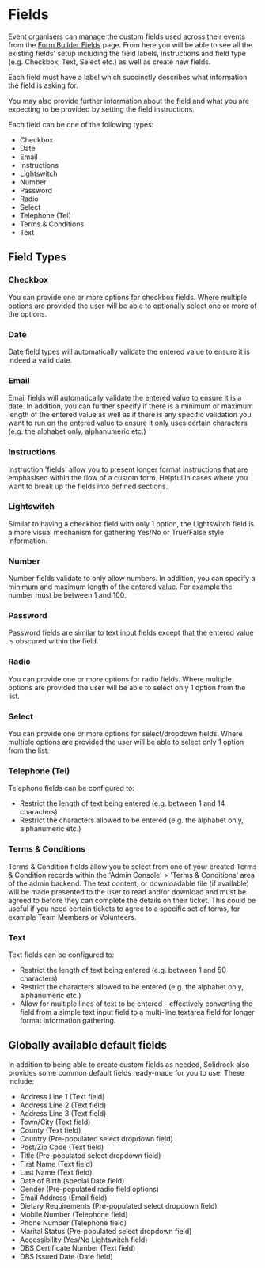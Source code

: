 # Fields

Event organisers can manage the custom fields used across their events from the [Form Builder Fields](https://events.solidrock.io/admin/form-builder/fields) page. From here you will be able to see all the existing fields' setup including the field labels, instructions and field type (e.g. Checkbox, Text, Select etc.) as well as create new fields.

Each field must have a label which succinctly describes what information the field is asking for.

You may also provide further information about the field and what you are expecting to be provided by setting the field instructions.

Each field can be one of the following types:

- Checkbox
- Date
- Email
- Instructions
- Lightswitch
- Number
- Password
- Radio
- Select
- Telephone (Tel)
- Terms & Conditions
- Text

## Field Types

### Checkbox

You can provide one or more options for checkbox fields. Where multiple options are provided the user will be able to optionally select one or more of the options.

### Date

Date field types will automatically validate the entered value to ensure it is indeed a valid date.

### Email

Email fields will automatically validate the entered value to ensure it is a date. In addition, you can further specify if there is a minimum or maximum length of the entered value as well as if there is any specific validation you want to run on the entered value to ensure it only uses certain characters (e.g. the alphabet only, alphanumeric etc.)

### Instructions

Instruction 'fields' allow you to present longer format instructions that are emphasised within the flow of a custom form. Helpful in cases where you want to break up the fields into defined sections.

### Lightswitch

Similar to having a checkbox field with only 1 option, the Lightswitch field is a more visual mechanism for gathering Yes/No or True/False style information.

### Number

Number fields validate to only allow numbers. In addition, you can specify a minimum and maximum length of the entered value. For example the number must be between 1 and 100.

### Password

Password fields are similar to text input fields except that the entered value is obscured within the field.

### Radio

You can provide one or more options for radio fields. Where multiple options are provided the user will be able to select only 1 option from the list.

### Select

You can provide one or more options for select/dropdown fields. Where multiple options are provided the user will be able to select only 1 option from the list.

### Telephone (Tel)

Telephone fields can be configured to:

- Restrict the length of text being entered (e.g. between 1 and 14 characters)
- Restrict the characters allowed to be entered (e.g. the alphabet only, alphanumeric etc.)

### Terms & Conditions

Terms & Condition fields allow you to select from one of your created Terms & Condition records within the 'Admin Console' > 'Terms & Conditions' area of the admin backend. The text content, or downloadable file (if available) will be made presented to the user to read and/or download and must be agreed to before they can complete the details on their ticket. This could be useful if you need certain tickets to agree to a specific set of terms, for example Team Members or Volunteers.

### Text

Text fields can be configured to:

- Restrict the length of text being entered (e.g. between 1 and 50 characters)
- Restrict the characters allowed to be entered (e.g. the alphabet only, alphanumeric etc.)
- Allow for multiple lines of text to be entered - effectively converting the field from a simple text input field to a multi-line textarea field for longer format information gathering.

## Globally available default fields

In addition to being able to create custom fields as needed, Solidrock also provides some common default fields ready-made for you to use. These include:

- Address Line 1 (Text field)
- Address Line 2 (Text field)
- Address Line 3 (Text field)
- Town/City (Text field)
- County (Text field)
- Country (Pre-populated select dropdown field)
- Post/Zip Code (Text field)
- Title (Pre-populated select dropdown field)
- First Name (Text field)
- Last Name (Text field)
- Date of Birth (special Date field)
- Gender (Pre-populated radio field options)
- Email Address (Email field)
- Dietary Requirements (Pre-populated select dropdown field)
- Mobile Number (Telephone field)
- Phone Number (Telephone field)
- Marital Status (Pre-populated select dropdown field)
- Accessibility (Yes/No Lightswitch field)
- DBS Certificate Number (Text field)
- DBS Issued Date (Date field)